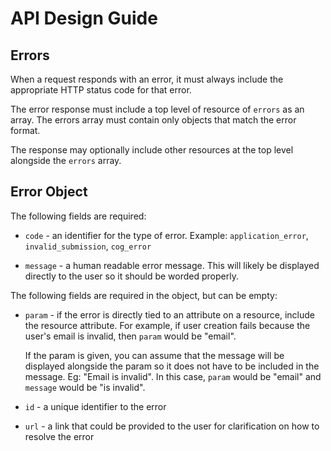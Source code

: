 # API Design Guide

## Errors

When a request responds with an error, it must always include the appropriate
HTTP status code for that error.

The error response must include a top level of resource of `errors`
as an array. The errors array must contain only objects that match the error
format.

The response may optionally include other resources at the top level alongside
the `errors` array.

## Error Object

The following fields are required:

* `code` - an identifier for the type of error. Example: `application_error`,
  `invalid_submission`, `cog_error`

* `message` - a human readable error message. This will likely be displayed directly
  to the user so it should be worded properly.

The following fields are required in the object, but can be empty:

* `param` - if the error is directly tied to an attribute on a resource, include the
  resource attribute. For example, if user creation fails because the user's email
  is invalid, then `param` would be "email".

  If the param is given, you can assume that the message will be displayed
  alongside the param so it does not have to be included in the message. Eg:
  "Email is invalid". In this case, `param` would be "email" and `message`
  would be "is invalid".

* `id` - a unique identifier to the error

* `url` - a link that could be provided to the user for clarification on how to
  resolve the error
